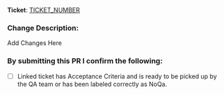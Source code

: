**Ticket**:
[TICKET_NUMBER](https://jira.eurustechnologies.com/browse/TICKET_NUMBER)

### Change Description:
Add Changes Here

### By submitting this PR I confirm the following:
- [ ] Linked ticket has Acceptance Criteria and is ready to be picked up by the QA team or has been labeled correctly as NoQa.
